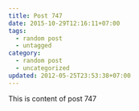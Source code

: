 ```yaml
---
title: Post 747
date: 2015-10-29T12:16:11+07:00
tags:
  - random post
  - untagged
category:
  - random post
  - uncategorized
updated: 2012-05-25T23:53:38+07:00
---
```

This is content of post 747
